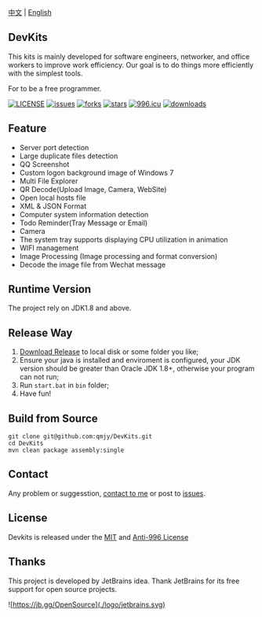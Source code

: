 [中文](./README.md) | [English](./README_en.md)

## DevKits

This kits is mainly developed for software engineers, networker, and office workers to improve work efficiency. Our goal is to do things more efficiently with the simplest tools.

For to be a free programmer.

[![LICENSE](https://img.shields.io/badge/license-Anti%20996-blue.svg)](https://github.com/996icu/996.ICU/blob/master/LICENSE)
[![issues](https://img.shields.io/github/issues/qmjy/DevKits)](https://github.com/qmjy/DevKits/issues)
[![forks](https://img.shields.io/github/forks/qmjy/DevKits)](https://github.com/qmjy/DevKits)
[![stars](https://img.shields.io/github/stars/qmjy/DevKits)](https://github.com/qmjy/DevKits)
[![996.icu](https://img.shields.io/badge/link-996.icu-red.svg)](https://996.icu)
[![downloads](https://img.shields.io/github/downloads/qmjy/Devkits/total)](https://github.com/qmjy/DevKits)

## Feature

- Server port detection
- Large duplicate files detection
- QQ Screenshot
- Custom logon background image of Windows 7
- Multi File Explorer
- QR Decode(Upload Image, Camera, WebSite)
- Open local hosts file
- XML & JSON Format
- Computer system information detection
- Todo Reminder(Tray Message or Email)
- Camera
- The system tray supports displaying CPU utilization in animation
- WIFI management
- Image Processing (Image processing and format conversion)
- Decode the image file from Wechat message


## Runtime Version

The project rely on JDK1.8 and above.


## Release Way
1. [Download Release](https://github.com/qmjy/DevKits/releases/download/v1.0.0/devkits-1.0.0-bin.zip) to local disk or some folder you like;
2. Ensure your java is installed and enviroment is configured, your JDK version should be greater than Oracle JDK 1.8+, otherwise your program can not run;
3. Run `start.bat` in `bin` folder;
4. Have fun!


## Build from Source

```
git clone git@github.com:qmjy/DevKits.git
cd DevKits
mvn clean package assembly:single
```

## Contact

Any problem or suggesstion, [contact to me]((mailto:admin@devkits.cn)) or post to [issues](https://github.com/qmjy/DevKits/issues).


## License

Devkits is released under the [MIT](https://choosealicense.com/licenses/mit/) and [Anti-996 License](https://github.com/996icu/996.ICU/blob/master/LICENSE_CN)

## Thanks

This project is developed by JetBrains idea. Thank JetBrains for its free support for open source projects. 

![https://jb.gg/OpenSource](./logo/jetbrains.svg)
